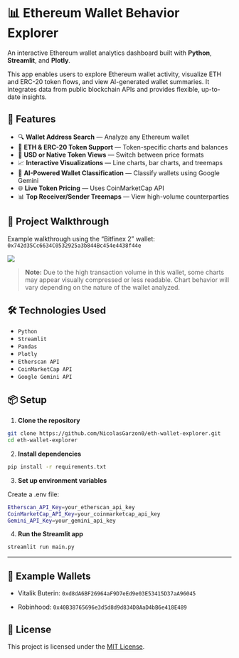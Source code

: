 # 📊 Ethereum Wallet Behavior Explorer

An interactive Ethereum wallet analytics dashboard built with **Python**, **Streamlit**, and **Plotly**.

This app enables users to explore Ethereum wallet activity, visualize ETH and ERC-20 token flows, and view AI-generated wallet summaries. It integrates data from public blockchain APIs and provides flexible, up-to-date insights.



## 🚀 Features

- 🔍 **Wallet Address Search** — Analyze any Ethereum wallet  
- 💸 **ETH & ERC-20 Token Support** — Token-specific charts and balances  
- 💱 **USD or Native Token Views** — Switch between price formats  
- 📈 **Interactive Visualizations** — Line charts, bar charts, and treemaps  
- 🧠 **AI-Powered Wallet Classification** — Classify wallets using Google Gemini  
- 🌐 **Live Token Pricing** — Uses CoinMarketCap API  
- 📊 **Top Receiver/Sender Treemaps** — View high-volume counterparties



## 🎥 Project Walkthrough

Example walkthrough using the “Bitfinex 2” wallet:
`0x742d35Cc6634C0532925a3b844Bc454e4438f44e`

![](assets/walkthrough.gif)

> **Note:** Due to the high transaction volume in this wallet, some charts may appear visually compressed or less readable. Chart behavior will vary depending on the nature of the wallet analyzed.



## 🛠️ Technologies Used

- `Python`  
- `Streamlit`  
- `Pandas`  
- `Plotly`  
- `Etherscan API`  
- `CoinMarketCap API`  
- `Google Gemini API`



## 📦 Setup

1. **Clone the repository**
```bash
git clone https://github.com/NicolasGarzon0/eth-wallet-explorer.git
cd eth-wallet-explorer
```

2. **Install dependencies**
```bash
pip install -r requirements.txt
```

3. **Set up environment variables**
    
Create a .env file:
```bash
Etherscan_API_Key=your_etherscan_api_key
CoinMarketCap_API_Key=your_coinmarketcap_api_key
Gemini_API_Key=your_gemini_api_key
```

4. **Run the Streamlit app**
```bash
streamlit run main.py
```

---

## 🧪 Example Wallets
* Vitalik Buterin: `0xd8dA6BF26964aF9D7eEd9e03E53415D37aA96045`

* Robinhood: `0x40B38765696e3d5d8d9d834D8AaD4bB6e418E489` 

## 📄 License

This project is licensed under the [MIT License](LICENSE).